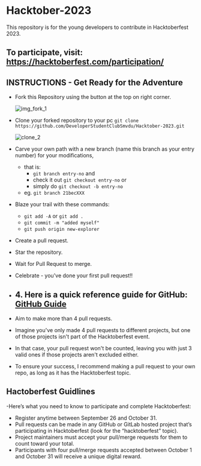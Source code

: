 # Hacktober-2023
This repository is for the young developers to contribute in Hacktoberfest 2023.

## To participate, visit: https://hacktoberfest.com/participation/


## INSTRUCTIONS - Get Ready for the Adventure 

- Fork this Repository using the button at the top on right corner.

  ![img_fork_1](https://github.com/DeveloperStudentClubSmvdu/Hacktober-2023/blob/main/sc/2.png)

- Clone your forked repository to your pc `git clone https://github.com/DeveloperStudentClubSmvdu/Hacktober-2023.git`

  ![clone_2](https://github.com/DeveloperStudentClubSmvdu/Hacktober-2023/blob/main/sc/1.png)

- Carve your own path with a new branch (name this branch as your entry number) for your modifications,
  - that is:
    - `git branch entry-no` and
    - check it out `git checkout entry-no` or
    - simply do `git checkout -b entry-no `
  - eg. `git branch 21becXXX`

- Blaze your trail with these commands:
  - `git add -A` or `git add .`
  - `git commit -m "added myself"`
  - `git push origin new-explorer`

- Create a pull request.

- Star the repository.

- Wait for Pull Request to merge.

- Celebrate - you've done your first pull request!!

- ## 4. Here is a quick reference guide for GitHub: [GitHub Guide](https://github.com/git-guides)


- Aim to make more than 4 pull requests.
- Imagine you've only made 4 pull requests to different projects, but one of those projects isn't part of the Hacktoberfest event.
- In that case, your pull request won't be counted, leaving you with just 3 valid ones if those projects aren't excluded either.
- To ensure your success, I recommend making a pull request to your own repo, as long as it has the Hacktoberfest topic.


## Hactoberfest Guidlines
-Here’s what you need to know to participate and complete Hacktoberfest:

- Register anytime between September 26 and October 31.
- Pull requests can be made in any GitHub or GitLab hosted project that’s participating in Hacktoberfest (look for the “hacktoberfest” topic).
- Project maintainers must accept your pull/merge requests for them to count toward your total.
- Participants with four pull/merge requests accepted between October 1 and October 31 will receive a unique digital reward.


